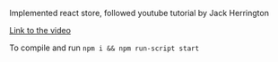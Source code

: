Implemented react store, followed youtube tutorial by Jack Herrington 

[Link to the video](https://www.youtube.com/watch?v=8QtiqXew2QQ&t=1694s&ab_channel=JackHerrington)

To compile and run `npm i && npm run-script start` 
